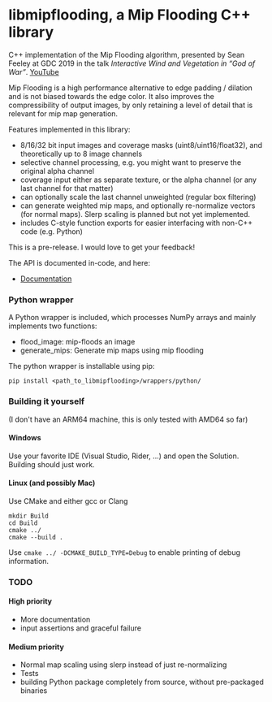 # libmipflooding, a Mip Flooding C++ library

C++ implementation of the Mip Flooding algorithm, presented by Sean Feeley at GDC 2019 in the talk 
_Interactive Wind and Vegetation in “God of War”_. [YouTube](https://www.youtube.com/watch?v=MKX45_riWQA&t=2954s)

Mip Flooding is a high performance alternative to edge padding / dilation and is not biased towards the edge color. It also improves the compressibility of output images, by only retaining a level of detail that is relevant for mip map generation.

Features implemented in this library:
* 8/16/32 bit input images and coverage masks (uint8/uint16/float32), and theoretically up to 8 image channels 
* selective channel processing, e.g. you might want to preserve the original alpha channel
* coverage input either as separate texture, or the alpha channel (or any last channel for that matter)
* can optionally scale the last channel unweighted (regular box filtering)
* can generate weighted mip maps, and optionally re-normalize vectors (for normal maps). Slerp scaling is planned but not yet implemented.
* includes C-style function exports for easier interfacing with non-C++ code (e.g. Python)

This is a pre-release. I would love to get your feedback!

The API is documented in-code, and here:
* [Documentation](https://level3manatee.github.io/libmipflooding/)


### Python wrapper

A Python wrapper is included, which processes NumPy arrays and mainly implements two functions:
* flood_image: mip-floods an image
* generate_mips: Generate mip maps using mip flooding 

The python wrapper is installable using pip:

```shell
pip install <path_to_libmipflooding>/wrappers/python/
```


### Building it yourself
(I don't have an ARM64 machine, this is only tested with AMD64 so far)

#### Windows
Use your favorite IDE (Visual Studio, Rider, ...) and open the Solution. Building should just work.

#### Linux (and possibly Mac)
Use CMake and either gcc or Clang

```shell
mkdir Build
cd Build
cmake ../
cmake --build .
```

Use `cmake ../ -DCMAKE_BUILD_TYPE=Debug` to enable printing of debug information. 


### TODO
#### High priority
* More documentation
* input assertions and graceful failure

#### Medium priority
* Normal map scaling using slerp instead of just re-normalizing
* Tests
* building Python package completely from source, without pre-packaged binaries  
